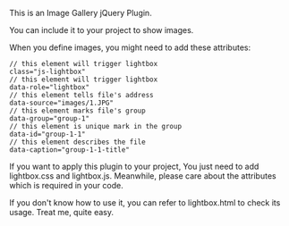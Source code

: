 This is an Image Gallery jQuery Plugin.

You can include it to your project to show images.

When you define images, you might need to add these attributes:

    // this element will trigger lightbox
    class="js-lightbox"
    // this element will trigger lightbox
    data-role="lightbox"
    // this element tells file's address
    data-source="images/1.JPG"
    // this element marks file's group
    data-group="group-1"
    // this element is unique mark in the group
    data-id="group-1-1"
    // this element describes the file
    data-caption="group-1-1-title"


If you want to apply this plugin to your project, You just need to add lightbox.css and lightbox.js.
Meanwhile, please care about the attributes which is required in your code.

If you don't know how to use it, you can refer to lightbox.html to check its usage. Treat me, quite easy.